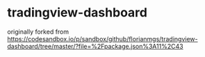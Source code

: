 # tradingview-dashboard
originally forked from https://codesandbox.io/p/sandbox/github/florianmgs/tradingview-dashboard/tree/master/?file=%2Fpackage.json%3A11%2C43
